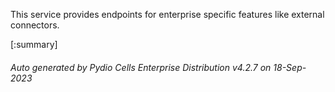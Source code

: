 






This service provides endpoints for enterprise specific features like external connectors.

[:summary]

###### Auto generated by Pydio Cells Enterprise Distribution v4.2.7 on 18-Sep-2023
